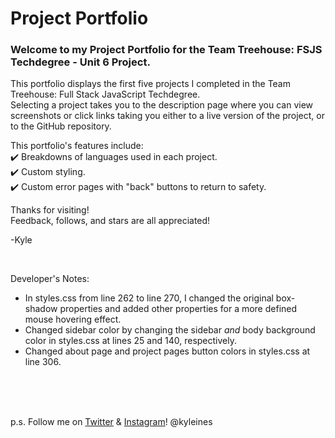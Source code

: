 # Project Portfolio

### Welcome to my Project Portfolio for the Team Treehouse: FSJS Techdegree - Unit 6 Project.

This portfolio displays the first five projects I completed in the Team Treehouse: Full Stack JavaScript Techdegree. \
Selecting a project takes you to the description page where you can view screenshots or click links taking you either to a live version of the project, or to the GitHub repository.

This portfolio's features include: \
:heavy_check_mark: Breakdowns of languages used in each project. \
:heavy_check_mark: Custom styling. \
:heavy_check_mark: Custom error pages with "back" buttons to return to safety.

Thanks for visiting! \
Feedback, follows, and stars are all appreciated!

-Kyle

<br>

Developer's Notes: 
- In styles.css from line 262 to line 270, I changed the original box-shadow properties and added other properties for a more defined mouse hovering effect.
- Changed sidebar color by changing the sidebar *and* body background color in styles.css at lines 25 and 140, respectively. 
- Changed about page and project pages button colors in styles.css at line 306. 

<br>
<br>
<br>

p.s. Follow me on [Twitter](https://twitter.com/kyleines) & [Instagram](https://instagram.com/kyleines)! @kyleines
